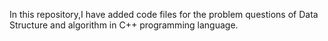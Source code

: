In this repository,I have added code files for the problem questions of Data Structure and algorithm in C++ programming language.
